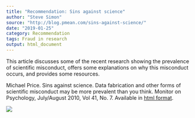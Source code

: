 ```yaml
---
title: "Recommendation: Sins against science"
author: "Steve Simon"
source: "http://blog.pmean.com/sins-against-science/"
date: "2019-01-25"
category: Recommendation
tags: Fraud in research
output: html_document
---
```


This article discusses some of the recent research showing the
prevalence of scientific misconduct, offers some explanations on why
this misconduct occurs, and provides some resources.

<!---More--->

Michael Price. Sins against science. Data fabrication and other forms of
scientific misconduct may be more prevalent than you think. Monitor on
Psychology, July/August 2010, Vol 41, No. 7. Available in [html
format](https://www.apa.org/monitor/2010/07-08/misconduct.aspx).

![](http://www.pmean.com/images/sins-against-science01.png)




